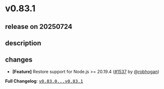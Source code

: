# v0.83.1

## release on 20250724

## description

## changes

* <strong>[Feature]</strong> Restore support for Node.js >= 20.19.4 (<a class="issue-link js-issue-link" data-error-text="Failed to load title" data-id="3249558536" data-permission-text="Title is private" data-url="https://github.com/facebook/metro/issues/1537" data-hovercard-type="pull_request" data-hovercard-url="/facebook/metro/pull/1537/hovercard" href="https://github.com/facebook/metro/pull/1537">#1537</a> by <a class="user-mention notranslate" data-hovercard-type="user" data-hovercard-url="/users/robhogan/hovercard" data-octo-click="hovercard-link-click" data-octo-dimensions="link_type:self" href="https://github.com/robhogan">@robhogan</a>)

<strong>Full Changelog</strong>: <a class="commit-link" href="https://github.com/facebook/metro/compare/v0.83.0...v0.83.1"><tt>v0.83.0...v0.83.1</tt></a>

